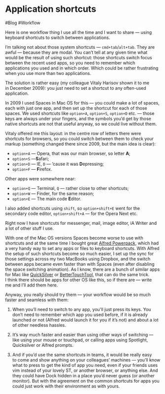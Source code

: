# Application shortcuts

#Blog #Workflow

Here is one workflow thing I use all the time and I want to share — using keyboard shortcuts to switch between applications.

I’m talking not about those system shortcuts — `cmd+tab`/`alt+tab`. They are awful — because they are modal. You can’t tell at any given time what would be the result of using such shortcut: those shortcuts switch focus between the recent used apps, so you need to remember which applications you used and in which order. Which could be rather frustrating when you use more than two applications.

The solution is rather easy (my colleague Vitaly Harisov shown it to me in December 2009): you just need to set a shortcut to any often-used application.

In 2009 I used Spaces in Mac OS for this — you could make a lot of spaces, each with just one app, and then set up the shortcut for each of those spaces. We used shortcuts like `option+A`, `option+S`, `option+D` etc. — those keys are always under your fingers, and the symbols you’d get by those native shortcuts are not that useful anyway, so we could live without them.

Vitaly offered me this layout: in the centre row of letters there were shortcuts for browsers, so you could switch between them to check your markup (something changed there since 2009, but the main idea is clear):

- `option+A` — Opera, that was our main browser, so letter **A**;
- `option+S` —**S**afari;
- `option+D` — IE, `D` — ’cause it was **D**epressing;
- `option+F` — **F**irefox.

Other apps were somewhere near:

- `option+Q` — Terminal, `Q` — rather close to other shortcuts;
- `option+W` — Finder, for the same reason;
- `option+E` — The main code **E**ditor.

I also added shortcuts using `shift`, so `option+shift+E` went for the secondary code editor, `option+shift+A` — for the Opera Next etc.

Right now I have shortcuts for messenger, mail, image editor, iA Writer and a lot of other stuff I use.

With one of the Mac OS versions Spaces become worse to use with shortcuts and at the same time I bought great [Alfred Powerpack](https://www.alfredapp.com), which had a very handy way to set any apps or files to keyboard shortcuts. With Alfred the setup of such shortcuts become so much easier, I set up the sync for those settings across my two MacBooks using Dropbox, and the switch between apps became even faster than with Spaces (even after disabling the space switching animation). As I know, there are a bunch of similar apps for Mac like [QuickSilver](https://qsapp.com/) or [BetterTouchTool](https://www.boastr.de), that can do the same trick. I think there should be apps for other OS like this, so if there are — write me and I’ll add them here.

Anyway, you really should try them — your workflow would be so much faster and seamless with them:

1. When you’ll need to switch to any app, you'll just press its keys. You don’t need to remember which app you used before, if it is already launched or not (Alfred would launch it for you if it’s not) and about a lot of other needless hassles.

2. It’s way much faster and easier than using other ways of switching — like using your mouse or touchpad, or calling apps using Spotlight, Quicksilver or Alfred prompts.

3. And if you’d use the same shortcuts in teams, it would be really easy to come and show anything on your colleagues’ machines — you’ll know what to press to get the kind of app you need, even if your friends uses vim instead of your lovely ST, or another browser, or anything else. And they could have Dock hidden in a place you’d never guess (or another monitor). But with the agreement on the common shortcuts for apps you could just work with their environment as with yours.
